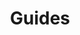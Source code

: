 ---
title: Guides
description: "Consult the following developer guides on common subjects and usage of DataWedge features and APIs."
layout: list-content-items.html
content-items:
  - type: section
    level: 4
    title: Get Started
    text: This guide introduces how to use DataWedge and its features.
    url: /datawedge/8-2/guide/gettingstarted
  - type: section
    level: 4
    title: Usage Notes and Behavior
    text: This guide discusses DataWedge usage notes and behavior.
    url: /datawedge/8-2/guide/programmers-guides/usage-notes  
  - type: section
    level: 4
    title: General Programming Practices
    text: This guide contains various DataWedge Android programming tips and best practices.
    url: /datawedge/8-2/guide/programmers-guides/dw-programming
  - type: section
    level: 4
    title: Developer Articles and Blog Posts
    text: This guide contains multiple DataWedge articles and blog posts related to application development.
    url: /datawedge/8-2/guide/programmers-guides/articles
  - type: section
    level: 4
    title: Document Capture Programmer's Guide
    text: This guide provides information on how to use Document Capture to retrieve and process data from a scanned form based on a template.
    url: /datawedge/8-2/guide/programmers-guides/ng-simulscan
  - type: section
    level: 4
    title: Content Provider Programmer's Guide
    text: This guide provides information on leveraging DataWedge's content provider to retrieve scanned data from large files.
    url: /datawedge/8-2/guide/programmers-guides/content-provider
  - type: section
    level: 4
    title: Control Access to DataWedge Intent APIs
    text: Learn how to control access to DataWedge Intent APIs to prevent unauthorized use of the APIs.
    url: /datawedge/8-2/guide/programmers-guides/secure-intent-apis
  - type: section
    level: 4
    title: Remote Administration
    text: Learn how to mass deploy DataWedge configurations using DataWedge Manager CSP.
    url: /datawedge/8-2/guide/admin
  - type: section
    level: 4
    title: Licensing
    text: This guide provides information on Mobility DNA (MDNA) Enterprise license required on Zebra Professional-series devices.
    url: /datawedge/8-2/guide/licensing
product: DataWedge
productversion: '8.2'
---